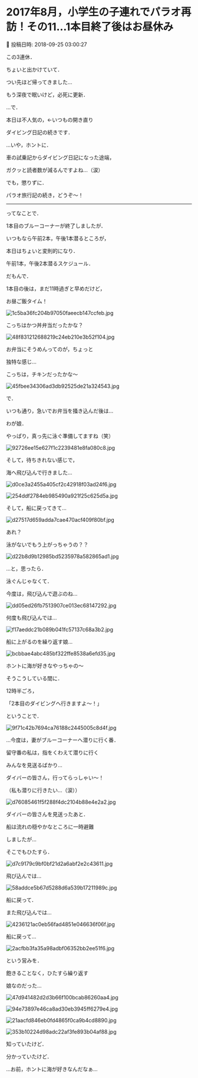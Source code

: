 # 2017年8月，小学生の子連れでパラオ再訪！その11…1本目終了後はお昼休み

📅 投稿日時: 2018-09-25 03:00:27

この3連休．


ちょいと出かけていて．


つい先ほど帰ってきました…


もう深夜で眠いけど，必死に更新．





…で．


本日は不人気の，←いつもの開き直り


ダイビング日記の続きです．





…いや，ホントに．


車の試乗記からダイビング日記になった途端，


ガクッと読者数が減るんですよね…（涙）





でも，懲りずに．


パラオ旅行記の続き，どうぞ～！


---


ってなことで．


1本目のブルーコーナーが終了しましたが．





いつもなら午前2本，午後1本潜るところが，


本日はちょいと変則的になり．


午前1本，午後2本潜るスケジュール．





だもんで．


1本目の後は，まだ11時過ぎと早めだけど，


お昼ご飯タイム！




![1c5ba36fc204b97050faeecb147ccfeb.jpg](images/1c5ba36fc204b97050faeecb147ccfeb.jpg)




こっちはかつ丼弁当だったかな？




![48f831212688219c24eb210e3b52f104.jpg](images/48f831212688219c24eb210e3b52f104.jpg)




お弁当にそうめんってのが，ちょっと


独特な感じ…





こっちは，チキンだったかな～




![45fbee34306ad3db92525de21a324543.jpg](images/45fbee34306ad3db92525de21a324543.jpg)







で．


いつも通り，急いでお弁当を掻き込んだ後は…


わが娘．


やっぱり，真っ先に泳ぐ準備してますね（笑）




![92726ee15e627f1c2239481e8fa080c8.jpg](images/92726ee15e627f1c2239481e8fa080c8.jpg)







そして，待ちきれない感じで，


海へ飛び込んで行きました…




![d0ce3a2455a405cf2c42918f03ad24f6.jpg](images/d0ce3a2455a405cf2c42918f03ad24f6.jpg)









![254ddf2784eb985490a921f25c625d5a.jpg](images/254ddf2784eb985490a921f25c625d5a.jpg)




そして，船に戻ってきて…




![d27517d659adda7cae470acf409f80bf.jpg](images/d27517d659adda7cae470acf409f80bf.jpg)




あれ？


泳がないでもう上がっちゃうの？？




![d22b8d9b12985bd5235978a582865ad1.jpg](images/d22b8d9b12985bd5235978a582865ad1.jpg)




…と，思ったら．


泳ぐんじゃなくて．


今度は，飛び込んで遊ぶのね…




![dd05ed26fb7513907ce013ec68147292.jpg](images/dd05ed26fb7513907ce013ec68147292.jpg)




何度も飛び込んでは…




![f17aeddc21b089b041fc57137c68a3b2.jpg](images/f17aeddc21b089b041fc57137c68a3b2.jpg)




船に上がるのを繰り返す娘…




![bcbbae4abc485bf322ffe8538a6efd35.jpg](images/bcbbae4abc485bf322ffe8538a6efd35.jpg)




ホントに海が好きなやっちゃの～





そうこうしている間に．


12時半ごろ，


「2本目のダイビングへ行きますよ～！」


ということで．




![9f71c42b7694ca76188c2445005c8d4f.jpg](images/9f71c42b7694ca76188c2445005c8d4f.jpg)




…今度は，妻がブルーコーナーへ潜りに行く番．


留守番の私は，指をくわえて潜りに行く


みんなを見送るばかり…


ダイバーの皆さん，行ってらっしゃい～！


（私も潜りに行きたい…（涙））




![d76085461f5f288f4dc2104b88e4e2a2.jpg](images/d76085461f5f288f4dc2104b88e4e2a2.jpg)







ダイバーの皆さんを見送ったあと．


船は流れの穏やかなところに一時避難


しましたが…





そこでもひたすら．




![d7c9179c9bf0bf21d2a6abf2e2c43611.jpg](images/d7c9179c9bf0bf21d2a6abf2e2c43611.jpg)




飛び込んでは…




![58addce5b67d5288d6a539b17211989c.jpg](images/58addce5b67d5288d6a539b17211989c.jpg)




船に戻って．


また飛び込んでは…




![4236121ac0eb56fad4851e046636f06f.jpg](images/4236121ac0eb56fad4851e046636f06f.jpg)




船に戻って…




![2acfbb3fa35a98adbf06352bb2ee51f6.jpg](images/2acfbb3fa35a98adbf06352bb2ee51f6.jpg)




という営みを．


飽きることなく，ひたすら繰り返す


娘なのだった…




![47d941482d2d3b66f100bcab86260aa4.jpg](images/47d941482d2d3b66f100bcab86260aa4.jpg)









![94e73897e46ca8ad30eb3945ff6279e4.jpg](images/94e73897e46ca8ad30eb3945ff6279e4.jpg)









![21aacfd846eb0fd4865f0ca9b4cd8890.jpg](images/21aacfd846eb0fd4865f0ca9b4cd8890.jpg)









![353b10224d98adc22af3fe893b04af88.jpg](images/353b10224d98adc22af3fe893b04af88.jpg)




知っていたけど．


分かっていたけど．





…お前，ホントに海が好きなんだなぁ…
